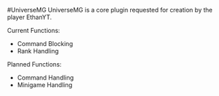 #UniverseMG
UniverseMG is a core plugin requested for creation by the player EthanYT.

Current Functions:
* Command Blocking
* Rank Handling

Planned Functions:
* Command Handling
* Minigame Handling
